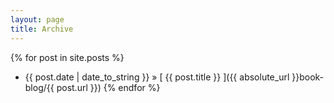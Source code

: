 ```yaml
---
layout: page
title: Archive
---
```



{% for post in site.posts %}
  * {{ post.date | date_to_string }} &raquo; [ {{ post.title }} ]({{ absolute_url }}book-blog/{{ post.url }})
{% endfor %}
